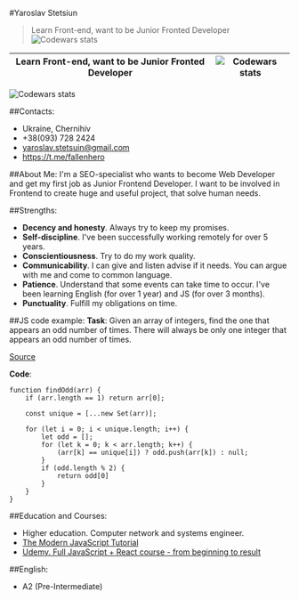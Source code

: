#Yaroslav Stetsiun
> Learn Front-end, want to be Junior Fronted Developer
![Codewars stats](https://www.codewars.com/users/ystetsuin/badges/micro "Codewars stats")

Learn Front-end, want to be Junior Fronted Developer | ![Codewars stats](https://www.codewars.com/users/ystetsuin/badges/micro "Codewars stats") 
-----------|:-------: 

![Codewars stats](https://www.codewars.com/users/ystetsuin/badges/micro "Codewars stats")

##Contacts:
- Ukraine, Chernihiv
- +38(093) 728 2424
- yaroslav.stetsuin@gmail.com
- https://t.me/fallenhero

##About Me:
I'm a SEO-specialist who wants to become Web Developer and get my first job as Junior Frontend Developer.
I want to be involved in Frontend to create huge and useful project, that solve human needs.


##Strengths:
- **Decency and honesty**. Always try to keep my promises.
- **Self-discipline**. I've been successfully working remotely for over 5 years.
- **Conscientiousness**. Try to do my work quality.
- **Communicability**. I can give and listen advise if it needs. You can argue with me and come to common language.
- **Patience**. Understand that some events can take time to occur. I've been learning English (for over 1 year) and JS (for over 3 months).
- **Punctuality**. Fulfill my obligations on time.


##JS code example:
**Task**:
Given an array of integers, find the one that appears an odd number of times.
There will always be only one integer that appears an odd number of times.

[Source](https://www.codewars.com/kata/54da5a58ea159efa38000836)

**Code**:
```
function findOdd(arr) {
    if (arr.length == 1) return arr[0];

    const unique = [...new Set(arr)];
    
    for (let i = 0; i < unique.length; i++) {
        let odd = [];
        for (let k = 0; k < arr.length; k++) {
            (arr[k] == unique[i]) ? odd.push(arr[k]) : null;
        }
        if (odd.length % 2) {
            return odd[0]
        }
    }
}
```

##Education and Courses:
- Higher education. Computer network and systems engineer. 
- [The Modern JavaScript Tutorial](https://learn.javascript.ru/)
- [Udemy. Full JavaScript + React course - from beginning to result](https://www.udemy.com/course/javascript_full/)

##English:
 - A2 (Pre-Intermediate)